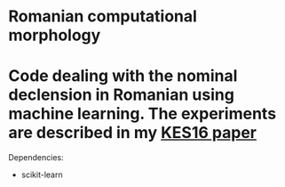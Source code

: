 Romanian computational morphology
===================================

Code dealing with the nominal declension in Romanian using machine learning. The experiments are described in my [KES16 paper](https://www.academia.edu/29141069/Semi-supervised_approach_to_Romanian_noun_declension_preprint_version_)
==========================
Dependencies:
- scikit-learn
